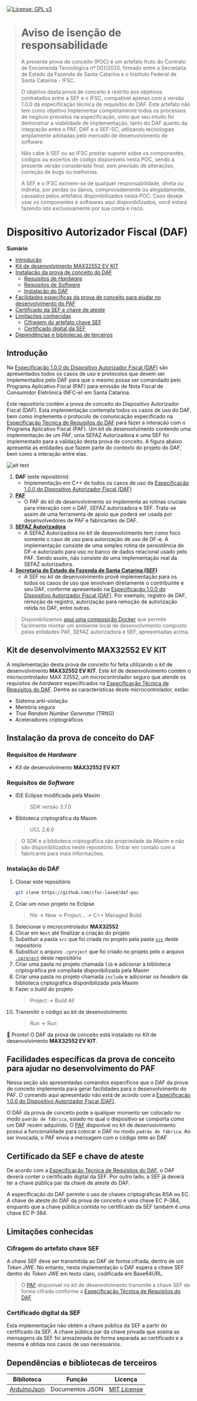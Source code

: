 [![License: GPL v3](https://img.shields.io/badge/License-GPLv3-blue.svg)](https://www.gnu.org/licenses/gpl-3.0)

> # Aviso de isenção de responsabilidade
>
>A presente prova de conceito (POC) é um artefato fruto do Contrato de Encomenda Tecnológica nº 001/2020, firmado entre a Secretaria de Estado da Fazenda de Santa Catarina e o Instituto Federal de Santa Catarina - IFSC.
>
>O objetivo desta prova de conceito é restrito aos objetivos contratados entre a SEF e o IFSC, compatível apenas com a versão 1.0.0 da especificação técnica de requisitos do DAF. Este artefato não tem como objetivo implementar completamente todos os processos de negócio previstos na especificação, visto que seu intuito foi demonstrar a viabilidade de implementação, tanto do DAF quanto da integração entre o PAF, DAF e a SEF-SC, utilizando tecnologias amplamente adotadas pelo mercado de desenvolvimento de software.
>
>Não cabe à SEF ou ao IFSC prestar suporte sobre os componentes, códigos ou excertos de código disponíveis nesta POC, sendo a presente versão considerada final, sem previsão de alterações, correção de bugs ou melhorias.
>
>A SEF e o IFSC eximem-se de qualquer responsabilidade, direta ou indireta, por perdas ou danos, comprovadamente ou alegadamente, causados pelos artefatos disponibilizados nesta POC. Caso deseje usar os componentes e softwares aqui disponibilizados, você estará fazendo isto exclusivamente por sua conta e risco.

# Dispositivo Autorizador Fiscal (DAF)

**Sumário**

  - [Introdução](#introdução)
  - [Kit de desenvolvimento MAX32552 EV KIT](#kit-de-desenvolvimento-max32552-ev-kit)
  - [Instalação da prova de conceito do DAF](#instalação-da-prova-de-conceito-do-daf)
    - [Requisitos de *Hardware*](#requisitos-de-hardware)
    - [Requisitos de *Software*](#requisitos-de-software)
    - [Instalação do DAF](#instalação-do-daf)
  - [Facilidades específicas da prova de conceito para ajudar no desenvolvimento do PAF](#facilidades-específicas-da-prova-de-conceito-para-ajudar-no-desenvolvimento-do-paf)
  - [Certificado da SEF e chave de ateste](#certificado-da-sef-e-chave-de-ateste)
  - [Limitações conhecidas](#limitações-conhecidas)
    - [Cifragem do artefato chave SEF](#cifragem-do-artefato-chave-sef)
    - [Certificado digital da SEF](#certificado-digital-da-sef)
  - [Dependências e bibliotecas de terceiros](#dependências-e-bibliotecas-de-terceiros)
## Introdução

Na [Especificação 1.0.0 do Dispositivo Autorizador Fiscal (DAF)](https://www.sef.sc.gov.br/arquivos_portal/servicos/136/DAF_Especificacao_de_Requisitos_1.0.0.pdf) são apresentados todos os casos de uso e protocolos que devem ser implementados pelo DAF para que o mesmo possa ser comandado pelo Programa Aplicativo Fiscal (PAF) para emissão de Nota Fiscal de Consumidor Eletrônica (NFC-e) em Santa Catarina.

Este repositório contém a prova de conceito do Dispositivo Autorizador Fiscal (DAF). Esta implementação contempla todos os casos de uso do DAF, bem como implementa o protocolo de comunicação especificado na [Especificação Técnica de Requisitos do DAF](https://www.sef.sc.gov.br/arquivos_portal/servicos/136/DAF_Especificacao_de_Requisitos_1.0.0.pdf) para fazer a interação com o Programa Aplicativo Fiscal (PAF). Um *kit* de desenvolvimento contendo uma implementação de um PAF, uma SEFAZ Autorizadora e uma SEF foi implementado para a validação desta prova de conceito. A figura abaixo apresenta as entidades que fazem parte do contexto do projeto do DAF, bem como a interação entre elas. 

![alt text](res/cenario.png "Entidades do projeto DAF")

1. **DAF** (este repositório)
    - Implementação em C++ de todos os casos de uso da [Especificação 1.0.0 do Dispositivo Autorizador Fiscal (DAF)](https://www.sef.sc.gov.br/arquivos_portal/servicos/136/DAF_Especificacao_de_Requisitos_1.0.0.pdf)
2. [**PAF** ](https://github.com/ifsc-lased/composicao-paf-sef)
   - O PAF do *kit* de desenvolvimento só implementa as rotinas cruciais para interação com o DAF, SEFAZ autorizadora e SEF. Trata-se assim de uma ferramenta de apoio que poderá ser usada por desenvolvedores de PAF e fabricantes de DAF.
3. [**SEFAZ Autorizadora**](https://github.com/ifsc-lased/composicao-paf-sef) 
   - A SEFAZ Autorizadora no *kit* de desenvolvimento tem como foco somente o caso de uso para autorização de uso de DF-e. A implementação consiste de uma simples rotina de persistência do DF-e autorizado para uso no banco de dados relacional usado pelo PAF. Sendo assim, não consiste de uma implementação real da SEFAZ autorizadora.
4. [**Secretaria de Estado da Fazenda de Santa Catarina (SEF)**](https://github.com/ifsc-lased/composicao-paf-sef) 
   - A SEF no *kit* de desenvolvimento provê implementação para os todos os casos de uso que envolvam diretamente o contribuinte e seu DAF, conforme apresentado na [Especificação 1.0.0 do Dispositivo Autorizador Fiscal (DAF)](https://www.sef.sc.gov.br/arquivos_portal/servicos/136/DAF_Especificacao_de_Requisitos_1.0.0.pdf). Por exemplo, registro de DAF, remoção de registro, autorização para remoção de autorização retida no DAF, entre outras.

> Disponibilizamos [aqui uma composição Docker](https://github.com/ifsc-lased/composicao-paf-sef) que permite facilmente montar um ambiente local de desenvolvimento composto pelas entidades PAF, SEFAZ autorizadora e SEF, apresentadas acima.

## Kit de desenvolvimento MAX32552 EV KIT
A implementação desta prova de conceito foi feita utilizando o *kit* de desenvolvimento **MAX32552 EV KIT**. Este *kit* de desenvolvimento contém o microcontrolador MAX 32552, um microcontrolador seguro que atende os requisitos de *hardware* especificados na [Especificação Técnica de Requisitos do DAF](https://www.sef.sc.gov.br/arquivos_portal/servicos/136/DAF_Especificacao_de_Requisitos_1.0.0.pdf). Dentre as características deste microcontrolador, estão:  

   * Sistema anti-violação
   * Memória segura
   * *True Random Number Generator* (TRNG)
   * Aceleradores criptográficos


## Instalação da prova de conceito do DAF
### Requisitos de *Hardware*

* *Kit* de desenvolvimento **MAX32552 EV KIT**

### Requisitos de *Software*

* IDE Eclipse modificada pela Maxim
   > SDK versão 3.7.0
  
* Biblioteca criptográfica da Maxim
   >  UCL 2.6.0

> O SDK e a biblioteca criptográfica são propriedade da Maxim e não são disponibilizados neste repositório. Entrar em contato com a fabricante para mais informações.
### Instalação do DAF

1. Clonar este repositório
   ```bash
   git clone https://github.com/ifsc-lased/daf-poc
   ```
2. Criar um novo projeto no Eclipse
   >  file -> New -> Project... -> C++ Managed Build
3. Selecionar o microcontrolador **MAX32552**
4. Clicar em `Next` até finalizar a criação do projeto
5. Substituir a pasta `src` que foi criada no projeto pela pasta [`src`](src) deste repositório
6. Substituir o arquivo `.cproject` que foi criado no projeto pelo o arquivo [`.cproject`](.cproject) deste repositório
7. Criar uma pasta no projeto chamada `lib` e adicionar a biblioteca criptográfica pré compilada disponibilizada pela Maxim
8. Criar uma pasta no projeto chamada `include` e adicionar os *headers* da biblioteca criptográfica disponibilizada pela Maxim 
9. Fazer o *build* do projeto
    > Project -> Build All
10. Transmitir o código ao *kit* de desenvolvimento
    > Run -> Run 

:clap: Pronto! O DAF da prova de conceito está instalado no *Kit* de desenvolvimento **MAX32552 EV KIT**. 

## Facilidades específicas da prova de conceito para ajudar no desenvolvimento do PAF

Nessa seção são apresentadas comandos específicos que o DAF da prova de conceito implementa para gerar facilidades para o desenvolvimento do PAF. O comando aqui apresentado não está de acordo com a [Especificação 1.0.0 do Dispositivo Autorizador Fiscal (DAF)](https://www.sef.sc.gov.br/arquivos_portal/servicos/136/DAF_Especificacao_de_Requisitos_1.0.0.pdf).

O DAF da prova de conceito pode a qualquer momento ser colocado no modo `padrão de fábrica`, estado no qual o dispositivo se comporta como um DAF recém adquirido. O [PAF](https://github.com/ifsc-lased/composicao-paf-sef) disponível no *kit* de desenvolvimento possui a funcionalidade para colocar o DAF no modo `padrão de fábrica`. Ao ser invocada, o PAF envia a mensagem com o código `9999` ao DAF

## Certificado da SEF e chave de ateste

De acordo com a [Especificação Técnica de Requisitos do DAF](https://www.sef.sc.gov.br/arquivos_portal/servicos/136/DAF_Especificacao_de_Requisitos_1.0.0.pdf), o DAF deverá conter o certificado digital da SEF. Por outro lado, a SEF já deverá ter a chave pública par da chave de ateste do DAF.

A especificação do DAF permite o uso de chaves criptográficas RSA ou EC. A chave de ateste do DAF da prova de conceito é uma chave EC P-384, enquanto que a chave pública contida no certificado da SEF também é uma chave EC P-384.

## Limitações conhecidas

### Cifragem do artefato chave SEF

A chave SEF deve ser transmitida ao DAF de forma cifrada, dentro de um *Token JWE*. No entanto, nesta implementação o DAF espera a chave SEF dentro do *Token JWE* em texto claro, codificada em Base64URL.

> O [PAF](https://github.com/ifsc-lased/composicao-paf-sef) disponível no *kit* de desenvolvimento transmite a chave SEF de forma cifrada conforme a [Especificação Técnica de Requisitos do DAF](https://www.sef.sc.gov.br/arquivos_portal/servicos/136/DAF_Especificacao_de_Requisitos_1.0.0.pdf)

### Certificado digital da SEF

Esta implementação não obtém a chave pública da SEF a partir do certificado da SEF. A chave pública par da chave privada que assina as mensagens da SEF foi armazenada de forma separada ao certificado e a mesma é obtida nos casos de uso necessários.


## Dependências e bibliotecas de terceiros

| Biblioteca |Função| Licença |
|------------|------|---------|
|[ArduinoJson](https://github.com/bblanchon/ArduinoJson) |Documentos JSON |[MIT License](https://github.com/bblanchon/ArduinoJson/blob/6.x/LICENSE.md)|